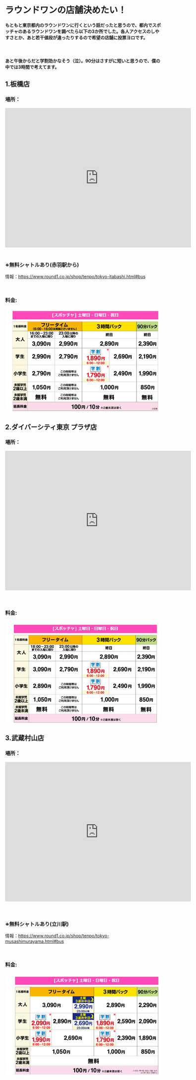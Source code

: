 
<link rel="stylesheet" href="main.css">


# ラウンドワンの店舗決めたい！
#### もともと東京都内のラウンドワンに行くという話だったと思うので、都内でスポッチャのあるラウンドワンを調べたら以下の3か所でした。各人アクセスのしやすさとか、あと若干値段が違ったりするので希望の店舗に投票ヨロです。

<br>

#### あと午後からだと学割効かなそう（泣）。90分はさすがに短いと思うので、僕の中では3時間で考えてます。

## 1.板橋店
### 場所：
<div class="map">
    <iframe src="https://www.google.com/maps/embed?pb=!1m12!1m8!1m3!1d809.2379838897529!2d139.67843!3d35.776557!3m2!1i1024!2i768!4f13.1!2m1!1z44Op44Km44Oz44OJ44Ov44Oz!5e0!3m2!1sja!2sus!4v1704462972591!5m2!1sja!2sus" width="600" height="450" style="border:0;" allowfullscreen="" loading="lazy" referrerpolicy="no-referrer-when-downgrade"></iframe>
</div>
<br>

### ※無料シャトルあり(赤羽駅から)
情報：https://www.round1.co.jp/shop/tenpo/tokyo-itabashi.html#bus

<br>

### 料金:
<img src="スクリーンショット 2024-01-05 230327.png">

## 2.ダイバーシティ東京 プラザ店
### 場所：

<div class="map">
    <iframe src="https://www.google.com/maps/embed?pb=!1m12!1m8!1m3!1d12972.335617568817!2d139.776228!3d35.625658!3m2!1i1024!2i768!4f13.1!2m1!1z44Op44Km44Oz44OJ44Ov44Oz!5e0!3m2!1sja!2sus!4v1704463815845!5m2!1sja!2sus" width="600" height="450" style="border:0;" allowfullscreen="" loading="lazy" referrerpolicy="no-referrer-when-downgrade"></iframe>
</div>

<br>
<br>

### 料金:
<img src="スクリーンショット 2024-01-05 231739.png">


## 3.武蔵村山店
### 場所：

<div class="map">
    <iframe src="https://www.google.com/maps/embed?pb=!1m12!1m8!1m3!1d1619.3162432887545!2d139.382349!3d35.735256!3m2!1i1024!2i768!4f13.1!2m1!1z44Op44Km44Oz44OJ44Ov44Oz!5e0!3m2!1sja!2sus!4v1704464507576!5m2!1sja!2sus" width="600" height="450" style="border:0;" allowfullscreen="" loading="lazy" referrerpolicy="no-referrer-when-downgrade"></iframe>
</div>


<br>
<br>

### ※無料シャトルあり(立川駅)
情報：https://www.round1.co.jp/shop/tenpo/tokyo-musashimurayama.html#bus

<br>

### 料金:
<img src="スクリーンショット 2024-01-05 232808.png">

